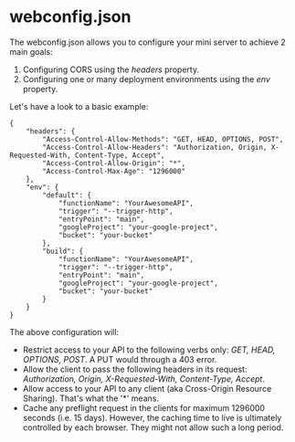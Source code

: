 # webconfig.json
The webconfig.json allows you to configure your mini server to achieve 2 main goals:
1. Configuring CORS using the _headers_ property.
2. Configuring one or many deployment environments using the _env_ property.

Let's have a look to a basic example:

```
{
	"headers": {
		"Access-Control-Allow-Methods": "GET, HEAD, OPTIONS, POST",
		"Access-Control-Allow-Headers": "Authorization, Origin, X-Requested-With, Content-Type, Accept",
		"Access-Control-Allow-Origin": "*",
		"Access-Control-Max-Age": "1296000"
	},
	"env": {
		"default": {
			"functionName": "YourAwesomeAPI",
			"trigger": "--trigger-http",
			"entryPoint": "main",
			"googleProject": "your-google-project",
			"bucket": "your-bucket"
		},
		"build": {
			"functionName": "YourAwesomeAPI",
			"trigger": "--trigger-http",
			"entryPoint": "main",
			"googleProject": "your-google-project",
			"bucket": "your-bucket"
		}
	}
}
```

The above configuration will:
- Restrict access to your API to the following verbs only: _GET, HEAD, OPTIONS, POST_. A PUT would through a 403 error. 
- Allow the client to pass the following headers in its request: _Authorization, Origin, X-Requested-With, Content-Type, Accept_. 
- Allow access to your API to any client (aka Cross-Origin Resource Sharing). That's what the '*' means.
- Cache any preflight request in the clients for maximum 1296000 seconds (i.e. 15 days). However, the caching time to live is ultimately controlled by each browser. They might not allow such a long period.